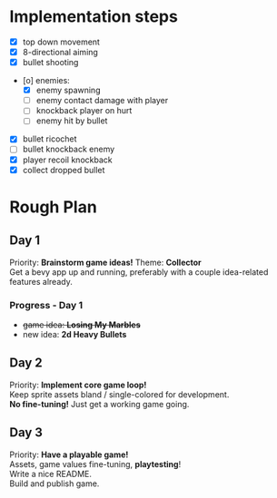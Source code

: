 # Implementation steps
- [X] top down movement
- [X] 8-directional aiming
- [X] bullet shooting
- [o] enemies:
    - [X] enemy spawning
    - [ ] enemy contact damage with player
    - [ ] knockback player on hurt
    - [ ] enemy hit by bullet
- [X] bullet ricochet
- [ ] bullet knockback enemy
- [X] player recoil knockback
- [X] collect dropped bullet

# Rough Plan
## Day 1
Priority: __Brainstorm game ideas!__ Theme: __Collector__  
Get a bevy app up and running, preferably with a couple idea-related features already.

### Progress - Day 1
- ~~game idea: __Losing My Marbles__~~
- new idea: __2d Heavy Bullets__

## Day 2
Priority: __Implement core game loop!__  
Keep sprite assets bland / single-colored for development.  
__No fine-tuning!__ Just get a working game going.

## Day 3
Priority: __Have a playable game!__  
Assets, game values fine-tuning, __playtesting__!  
Write a nice README.  
Build and publish game.

